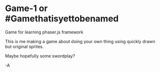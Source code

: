 Game-1 or #Gamethatisyettobenamed
======

Game for learning phaser.js framework

This is me making a game about doing your own thing using quickly drawn but original sprites.

Maybe hopefully some swordplay?

-A
